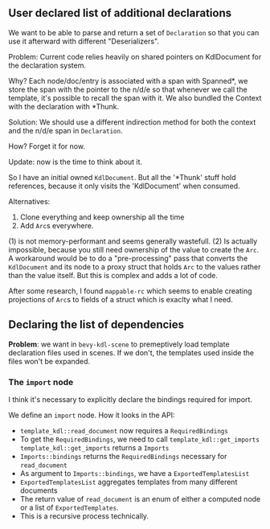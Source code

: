 ## User declared list of additional declarations

We want to be able to parse and return a set of `Declaration` so that you can
use it afterward with different "Deserializers".

Problem: Current code relies heavily on shared pointers on KdlDocument for the
declaration system.

Why? Each node/doc/entry is associated with a span with Spanned*, we store the
span with the pointer to the n/d/e so that whenever we call the template, it's
possible to recall the span with it. We also bundled the Context with the 
declaration with *Thunk.

Solution: We should use a different indirection method for both the context and
the n/d/e span in `Declaration`.

How? Forget it for now.

Update: now is the time to think about it.

So I have an initial owned `KdlDocument`. But all the '*Thunk' stuff hold
references, because it only visits the 'KdlDocument' when consumed.

Alternatives:
1. Clone everything and keep ownership all the time
2. Add `Arc`s everywhere.

(1) is not memory-performant and seems generally wastefull. (2) Is actually
impossible, because you still need ownership of the value to create the `Arc`.
A workaround would be to do a "pre-processing" pass that converts the
`KdlDocument` and its node to a proxy struct that holds `Arc` to the values
rather than the value itself. But this is complex and adds a lot of code.

After some research, I found `mappable-rc` which seems to enable creating
projections of `Arc`s to fields of a struct which is exaclty what I need.

## Declaring the list of dependencies

**Problem**: we want in `bevy-kdl-scene` to premeptively load template declaration
files used in scenes. If we don't, the templates used inside the files won't
be expanded.

### The `import` node

I think it's necessary to explicitly declare the bindings required for import.

We define an `import` node. How it looks in the API:

- `template_kdl::read_document` now requires a `RequiredBindings`
- To get the `RequiredBindings`, we need to call `template_kdl::get_imports`
  `template_kdl::get_imports` returns a `Imports`
- `Imports::bindings` returns the `RequiredBindings` necessary for
  `read_document`
- As argument to `Imports::bindings`, we have a `ExportedTemplatesList`
- `ExportedTemplatesList` aggregates templates from many different documents
- The return value of `read_document` is an enum of either a computed node or
  a list of `ExportedTemplates`.
- This is a recursive process technically.

